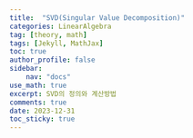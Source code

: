 ```yaml
---
title:  "SVD(Singular Value Decomposition)"
categories: LinearAlgebra
tag: [theory, math]
tags: [Jekyll, MathJax]
toc: true
author_profile: false
sidebar:
    nav: "docs"
use_math: true
excerpt: SVD의 정의와 계산방법
comments: true
date: 2023-12-31
toc_sticky: true
---
```

